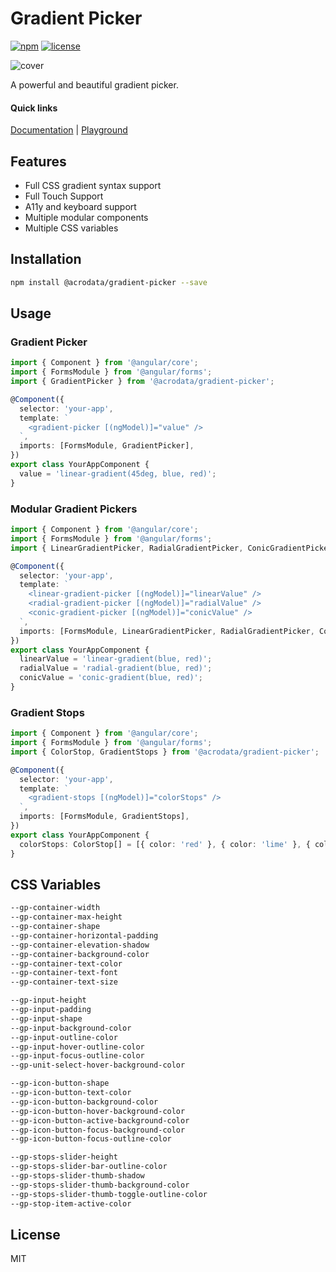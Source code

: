 # Gradient Picker

[![npm](https://img.shields.io/npm/v/@acrodata/gradient-picker.svg)](https://www.npmjs.com/package/@acrodata/gradient-picker)
[![license](https://img.shields.io/github/license/mashape/apistatus.svg)](https://github.com/acrodata/gradient-picker/blob/main/LICENSE)

![cover](https://repository-images.githubusercontent.com/895835449/3c634479-9634-4183-9766-8623d41c6885)

A powerful and beautiful gradient picker.

#### Quick links

[Documentation](https://github.com/acrodata/gradient-picker?tab=readme-ov-file#usage) |
[Playground](https://acrodata.github.io/gradient-picker/)

## Features

- Full CSS gradient syntax support
- Full Touch Support
- A11y and keyboard support
- Multiple modular components
- Multiple CSS variables

## Installation

```bash
npm install @acrodata/gradient-picker --save
```

## Usage

### Gradient Picker

```ts
import { Component } from '@angular/core';
import { FormsModule } from '@angular/forms';
import { GradientPicker } from '@acrodata/gradient-picker';

@Component({
  selector: 'your-app',
  template: `
    <gradient-picker [(ngModel)]="value" />
  `,
  imports: [FormsModule, GradientPicker],
})
export class YourAppComponent {
  value = 'linear-gradient(45deg, blue, red)';
}
```

### Modular Gradient Pickers

```ts
import { Component } from '@angular/core';
import { FormsModule } from '@angular/forms';
import { LinearGradientPicker, RadialGradientPicker, ConicGradientPicker } from '@acrodata/gradient-picker';

@Component({
  selector: 'your-app',
  template: `
    <linear-gradient-picker [(ngModel)]="linearValue" />
    <radial-gradient-picker [(ngModel)]="radialValue" />
    <conic-gradient-picker [(ngModel)]="conicValue" />
  `,
  imports: [FormsModule, LinearGradientPicker, RadialGradientPicker, ConicGradientPicker],
})
export class YourAppComponent {
  linearValue = 'linear-gradient(blue, red)';
  radialValue = 'radial-gradient(blue, red)';
  conicValue = 'conic-gradient(blue, red)';
}
```

### Gradient Stops

```ts
import { Component } from '@angular/core';
import { FormsModule } from '@angular/forms';
import { ColorStop, GradientStops } from '@acrodata/gradient-picker';

@Component({
  selector: 'your-app',
  template: `
    <gradient-stops [(ngModel)]="colorStops" />
  `,
  imports: [FormsModule, GradientStops],
})
export class YourAppComponent {
  colorStops: ColorStop[] = [{ color: 'red' }, { color: 'lime' }, { color: 'blue' }];
}
```

## CSS Variables

```css
--gp-container-width
--gp-container-max-height
--gp-container-shape
--gp-container-horizontal-padding
--gp-container-elevation-shadow
--gp-container-background-color
--gp-container-text-color
--gp-container-text-font
--gp-container-text-size

--gp-input-height
--gp-input-padding
--gp-input-shape
--gp-input-background-color
--gp-input-outline-color
--gp-input-hover-outline-color
--gp-input-focus-outline-color
--gp-unit-select-hover-background-color

--gp-icon-button-shape
--gp-icon-button-text-color
--gp-icon-button-background-color
--gp-icon-button-hover-background-color
--gp-icon-button-active-background-color
--gp-icon-button-focus-background-color
--gp-icon-button-focus-outline-color

--gp-stops-slider-height
--gp-stops-slider-bar-outline-color
--gp-stops-slider-thumb-shadow
--gp-stops-slider-thumb-background-color
--gp-stops-slider-thumb-toggle-outline-color
--gp-stop-item-active-color
```

## License

MIT
